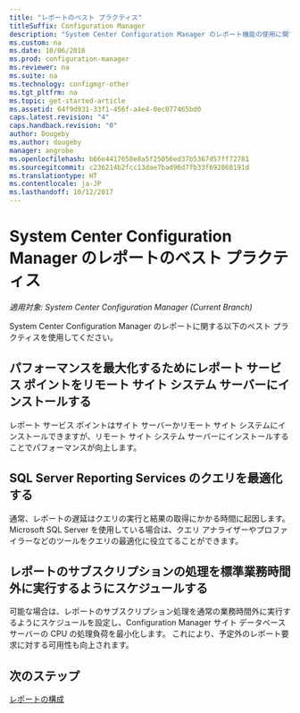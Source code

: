 ```yaml
---
title: "レポートのベスト プラクティス"
titleSuffix: Configuration Manager
description: "System Center Configuration Manager のレポート機能の使用に関する役立つヒントをいくつか示します。"
ms.custom: na
ms.date: 10/06/2016
ms.prod: configuration-manager
ms.reviewer: na
ms.suite: na
ms.technology: configmgr-other
ms.tgt_pltfrm: na
ms.topic: get-started-article
ms.assetid: 64f9d931-33f1-456f-a4e4-0ec077465bd0
caps.latest.revision: "4"
caps.handback.revision: "0"
author: Dougeby
ms.author: dougeby
manager: angrobe
ms.openlocfilehash: b66e4417658e8a5f25056ed37b5367d57ff72781
ms.sourcegitcommit: c236214b2fcc13dae7bad96d7fb33f692868191d
ms.translationtype: HT
ms.contentlocale: ja-JP
ms.lasthandoff: 10/12/2017
---
```

# <a name="best-practices-for-reporting-in-system-center-configuration-manager"></a>System Center Configuration Manager のレポートのベスト プラクティス

*適用対象: System Center Configuration Manager (Current Branch)*

System Center Configuration Manager のレポートに関する以下のベスト プラクティスを使用してください。  

## <a name="for-best-performance-install-the-reporting-services-point-on-a-remote-site-system-server"></a>パフォーマンスを最大化するためにレポート サービス ポイントをリモート サイト システム サーバーにインストールする  
 レポート サービス ポイントはサイト サーバーかリモート サイト システムにインストールできますが、リモート サイト システム サーバーにインストールすることでパフォーマンスが向上します。  

## <a name="optimize-sql-server-reporting-services-queries"></a>SQL Server Reporting Services のクエリを最適化する  
 通常、レポートの遅延はクエリの実行と結果の取得にかかる時間に起因します。 Microsoft SQL Server を使用している場合は、クエリ アナライザーやプロファイラーなどのツールをクエリの最適化に役立てることができます。  

## <a name="schedule-report-subscription-processing-to-run-outside-standard-office-hours"></a>レポートのサブスクリプションの処理を標準業務時間外に実行するようにスケジュールする  
 可能な場合は、レポートのサブスクリプション処理を通常の業務時間外に実行するようにスケジュールを設定し、Configuration Manager サイト データベース サーバーの CPU の処理負荷を最小化します。 これにより、予定外のレポート要求に対する可用性も向上されます。  

## <a name="next-steps"></a>次のステップ
[レポートの構成](configuring-reporting.md)
